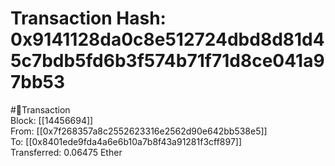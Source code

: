 
Transaction Hash: 0x9141128da0c8e512724dbd8d81d45c7bdb5fd6b3f574b71f71d8ce041a97bb53
====================================================================================
  
#💸Transaction  
Block: [[14456694]]  
From: [[0x7f268357a8c2552623316e2562d90e642bb538e5]]  
To: [[0x8401ede9fda4a6e6b10a7b8f43a91281f3cff897]]  
Transferred: 0.06475 Ether